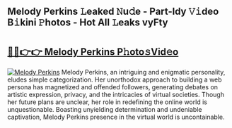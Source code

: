 ## Melody Perkins 𝙻eaked 𝙽u𝚍e - Part-ldy 𝚅𝚒deo B𝚒kini 𝙿hotos - Hot All 𝙻eaks vyFty

# <h2><a href="http://ld5m8sm.urlbe.top/?page=Melody+Perkins">🔗🔗👉👉 Melody Perkins P𝚑oto𝚜Vid𝚎o</a></h2>

[![Melody Perkins](https://i.imgur.com/eBuTRDB.gif)](http://ld5m8sm.urlbe.top/?page=Melody+Perkins)
Melody Perkins, an intriguing and enigmatic personality, eludes simple categorization. Her unorthodox approach to building a web persona has magnetized and offended followers, generating debates on artistic expression, privacy, and the intricacies of virtual societies. Though her future plans are unclear, her role in redefining the online world is unquestionable. Boasting unyielding determination and undeniable captivation, Melody Perkins presence in the virtual world is uncontainable.
